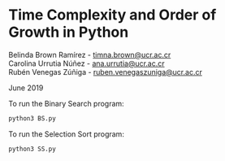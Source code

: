 # Time Complexity and Order of Growth in Python

Belinda Brown Ramírez - timna.brown@ucr.ac.cr <br/>
Carolina Urrutia Núñez - ana.urrutia@ucr.ac.cr <br/>
Rubén Venegas Zúñiga   - ruben.venegaszuniga@ucr.ac.cr <br/>

June 2019

To run the Binary Search program:

```bash
python3 BS.py
```

To run the Selection Sort program:
```
python3 SS.py
```
